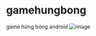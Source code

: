 # gamehungbong
game hứng bóng android
![image](https://user-images.githubusercontent.com/69896918/90625364-a8267400-e243-11ea-9d64-2857a02576e9.png)
